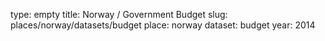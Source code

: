 type: empty
title: Norway / Government Budget
slug: places/norway/datasets/budget
place: norway
dataset: budget
year: 2014
